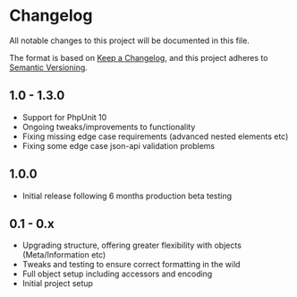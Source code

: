 # Changelog
All notable changes to this project will be documented in this file.

The format is based on [Keep a Changelog](https://keepachangelog.com/en/1.0.0/),
and this project adheres to [Semantic Versioning](https://semver.org/spec/v2.0.0.html).

## 1.0 - 1.3.0

* Support for PhpUnit 10 
* Ongoing tweaks/improvements to functionality
* Fixing missing edge case requirements (advanced nested elements etc)
* Fixing some edge case json-api validation problems

## 1.0.0

* Initial release following 6 months production beta testing

## 0.1 - 0.x

* Upgrading structure, offering greater flexibility with objects (Meta/Information etc)
* Tweaks and testing to ensure correct formatting in the wild
* Full object setup including accessors and encoding
* Initial project setup